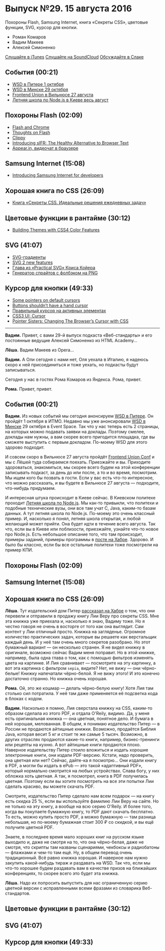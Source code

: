 # Выпуск №29. 15 августа 2016

Похороны Flash, Samsung Internet, книга «Секреты CSS», цветовые функции, SVG, курсор для кнопки.

- Роман Комаров
- Вадим Макеев
- Алексей Симоненко

[Слушайте в iTunes](https://itunes.apple.com/ru/podcast/veb-standarty/id1080500016)
[Слушайте на SoundCloud](https://soundcloud.com/web-standards/episode-29)
[Обсуждайте в Слаке](http://slack.web-standards.ru/)

## События (00:21)

- [WSD в Питере 1 октября](https://wsd.events/2016/10/01/)
- [WSD в Минске 29 октября](https://wsd.events/2016/10/29/)
- [Frontend Union в Вильнюсе 27 августа](http://frontend-union.co/)
- [Летняя школа по Node.js в Киеве весь август](https://habr.ru/p/307332/)

## Похороны Flash (02:09)

- [Flash and Chrome](https://chrome.googleblog.com/2016/08/flash-and-chrome.html)
- [Thoughts on Flash](http://www.apple.com/hotnews/thoughts-on-flash/)
- [Clippy](https://github.com/mojombo/clippy)
- [Introducing sIFR: The Healthy Alternative to Browser Text](https://mikeindustries.com/blog/archive/2004/08/sifr)
- [Appear.in, видеочат в браузере](https://appear.in/)

## Samsung Internet (15:08)

- [Introducing Samsung Internet for developers](https://medium.com/p/6c3a3be42f72)

## Хорошая книга по CSS (26:09)

- [Книга «Секреты CSS. Идеальные решения ежедневных задач»](https://habr.ru/p/307364/)

## Цветовые функции в рантайме (30:12)

- [Building Themes with CSS4 Color Features](https://cloudfour.com/thinks/building-themes-with-css4-color-features/)

## SVG (41:07)

- [SVG-градиенты](http://css.yoksel.ru/svg-gradients/)
- [SVG 2 new features](https://github.com/w3c/svgwg/wiki/SVG-2-new-features)
- [Глава из «Practical SVG» Криса Койера](http://alistapart.com/article/practical-svg)
- [Генератор спрайтов с фолбэком на PNG](https://github.com/yoksel/svg-fallback)

## Курсор для кнопки (49:33)

- [Some pointers on default cursors](https://hiddedevries.nl/en/blog/2016-08-06-some-pointers-on-default-cursors)
- [Buttons shouldn’t have a hand cursor](https://medium.com/simple-human/buttons-shouldnt-have-a-hand-cursor-b11e99ca374b)
- [Правильный курсор на активных элементах](http://kizu.ru/issues/cursor-pointer/)
- [CSS3 UI: Cursor](https://www.w3.org/TR/css-ui-3/#cursor)
- [Pointer Sisters: Changing The Browser’s Cursor with CSS](http://thenewcode.com/1119/Pointer-Sisters-Changing-The-Browsers-Cursor-with-CSS)

---

**Вадим.** Привет, с вами 29-й выпуск подкаста «Веб-стандарты» и его постоянные ведущие Алексей Симоненко из HTML Academy…

**Лёша.** Вадим Макеев из Opera…

**Вадим.** А Оли сегодня с нами нет, Оля уехала в Италию, я надеюсь скоро к ней присоединиться и тоже уехать, но подкасты будут записываться. 

Сегодня у нас в гостях Рома Комаров из Яндекса. Рома, привет.

**Рома.** Привет, привет.

## События (00:21)

**Вадим.** Из новых событий мы сегодня анонсируем [WSD в Питере](https://wsd.events/2016/10/01/). Он пройдёт 1 октября в ИТМО. Недавно мы уже анонсировали [WSD в Минске](https://wsd.events/2016/10/29/) 29 октября в Event Space. Так что у нас теперь есть 2 страницы, на которых можно подавать заявки на доклады. Поэтому смелее, доклады нам нужны, а вам скорее всего пригодится площадка, где вы сможете выступить с первым докладом. По-моему WSD для этого здорово подходит.

И совсем скоро в Вильнюсе 27 августа пройдёт [Frontend Union Conf](http://frontend-union.co/) и мы с Лёшей туда собираемся поехать. Приезжайте и вы. Приходите здороваться, знакомиться, мы скорее всего будем на этой конференции записывать подкаст, за день до или после, а то и во время, посмотрим. Мы ищем кого бы позвать в гости. Если у вас есть что-то интересное, что можно рассказать, и вы будете в Вильнюсе 27 августа — подходите, что-нибудь придумаем.

И интересная штука происходит в Киеве сейчас. В Киевском политехе проходит [Летняя школа по Node.js](https://www.meetup.com/KievNodeJS/). Мы как-то привыкли, что политехи и подобные технические вузы, они все там учат C, Java, каким-то базам данных. А тут летняя школа по Node.js. По-моему это очень классный пример. И, насколько я понял, летняя школа открытая, и любой желающий может прийти. Она будет идти в течение всего августа. Так что, если вы в Киеве или поблизости, приезжайте, узнайте что-то новое про Node.js. Есть небольшое описание того, что там происходит, примеры заданий, примеры программы в [посте на Хабре](https://habr.ru/p/307332/). Здорово. И было бы классно, если бы все остальные политехи тоже посмотрели на пример КПИ.

## Похороны Flash (02:09)

## Samsung Internet (15:08)

## Хорошая книга по CSS (26:09)

**Лёша.** Тут издательский дом Питер [рассказал на Хабре](https://habr.ru/p/307364/) о том, что они перевели и отправили в продажу книгу Лии Веру про секреты CSS. Мне эта книжка уже приехала и, насколько я знаю, Вадиму тоже. Но я честно говоря не очень в восторге от того как она выглядит. Сам контент у Лии отличный просто. Книжка на загляденье. Огромное количество практических задач, которые вы решаете как верстальщик каждый день. И у неё там очень много секретов разобрано. Но этот бумажный вариант — он несколько странен. Я не видел книжку в оригинале, возможно сейчас Вадим меня поправит. Но в этой книжке, например, была одна глава о том, как с помощью фильтров изменять цвета на картинке. И Лия сравнивает — посмотрите на эту картинку, а вот эта картинка с фильтром `sepia`, видите? Нет, не вижу — они чёрно-белые! Книжку напечатали чёрно-белой. Я не вижу этого! И это конечно достаточно странно. Но книжка очень хорошая.

**Рома.** Ой, это же кошмар — делать чёрно-белую книгу! Хотя Лия там столько сил потратила. У неё там даже применяется её подсветка кода в блоках с кодом.

**Вадим.** Насколько я помню, Лия сверстала книжку на CSS, каким-то образом сделала из этого PDF, и отдала O'Reily, видимо. Да, у меня есть оригинальная книжка — она цветная, понятное дело. И бумага в ней хорошая, мелованная. В общем, я понимаю издательство Питер — в России не продаются айтишные книжки. Возможно, продаётся Библия Java, которая весит 5 кг и стоит те же самые 5 тысяч. Возможно, в других отраслях продаются какие-то книги, например, бизнес-тренинги или рецепты на кухню. А вот айтишные книги продаются плохо. Наверное издательству Питер стоило вложиться и издать хорошие электронные книги, они издали PDF-версию. Кстати, надо проверить, она цветная или нет? Сейчас, дайте-ка я посмотрю… Они издали книгу в PDF, а могли бы издать в ePub — это такой «адаптивный PDF», который нормально смотрится на любых устройствах. Слава богу, у них обложка хоть цветная. А так, я посмотрел, книга в PDF получилась цветная. Поэтому если вы хотите посмотреть на все эти попытки Лии сделать красиво, вы можете скачать PDF.

Смотрите, издательство Питер сделало нам всем подарок — на книгу есть скидка 25 %, если вы используйте фамилию Лии Веру на сайте. Но не только на эту книгу, а вообще на всю серию O'Reily. И более того, когда вы покупаете бумажную книгу, то PDF дают скачать бесплатно. То есть, можно купить просто PDF, а можно бумажную — там разница небольшая, но по-моему бумажная стоит 300 ₽ со скидкой, и вы ещё получите цветной PDF.

Знаете, в последнее время мало хороших книг на русском языке выходило и, даже не смотря на то, что она чёрно-белая, даже не смотря, что скрипты там названы сценариями, чекбоксы и радиобатоны — флажками и чем-то там ещё. Ну, в общем перевод очень традиционный. Всё равно книжка хорошая. И наверное нам нужно закупить какой-нибудь тираж и раздавать на WSD. Так что, если мы что-то хорошее будем раздавать вам в качестве призов на ближайших конференциях, то скорее всего это будет эта книжка.

**Лёша.** Надо их попросить выпустить для нас ограниченную серию цветной версии с исправленными всеми фразами из словарика Веб-стандартов.

## Цветовые функции в рантайме (30:12)

## SVG (41:07)

## Курсор для кнопки (49:33)
